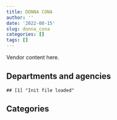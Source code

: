 ```yaml
---
title: DONNA CONA
author: ''
date: '2022-08-15'
slug: donna_cona
categories: []
tags: []
---
```


<script src="/rmarkdown-libs/htmlwidgets/htmlwidgets.js"></script>
<link href="/rmarkdown-libs/datatables-css/datatables-crosstalk.css" rel="stylesheet" />
<script src="/rmarkdown-libs/datatables-binding/datatables.js"></script>
<script src="/rmarkdown-libs/jquery/jquery-3.6.0.min.js"></script>
<link href="/rmarkdown-libs/dt-core-bootstrap/css/dataTables.bootstrap.min.css" rel="stylesheet" />
<link href="/rmarkdown-libs/dt-core-bootstrap/css/dataTables.bootstrap.extra.css" rel="stylesheet" />
<script src="/rmarkdown-libs/dt-core-bootstrap/js/jquery.dataTables.min.js"></script>
<script src="/rmarkdown-libs/dt-core-bootstrap/js/dataTables.bootstrap.min.js"></script>
<link href="/rmarkdown-libs/crosstalk/css/crosstalk.min.css" rel="stylesheet" />
<script src="/rmarkdown-libs/crosstalk/js/crosstalk.min.js"></script>
<script src="/rmarkdown-libs/htmlwidgets/htmlwidgets.js"></script>
<link href="/rmarkdown-libs/datatables-css/datatables-crosstalk.css" rel="stylesheet" />
<script src="/rmarkdown-libs/datatables-binding/datatables.js"></script>
<script src="/rmarkdown-libs/jquery/jquery-3.6.0.min.js"></script>
<link href="/rmarkdown-libs/dt-core-bootstrap/css/dataTables.bootstrap.min.css" rel="stylesheet" />
<link href="/rmarkdown-libs/dt-core-bootstrap/css/dataTables.bootstrap.extra.css" rel="stylesheet" />
<script src="/rmarkdown-libs/dt-core-bootstrap/js/jquery.dataTables.min.js"></script>
<script src="/rmarkdown-libs/dt-core-bootstrap/js/dataTables.bootstrap.min.js"></script>
<link href="/rmarkdown-libs/crosstalk/css/crosstalk.min.css" rel="stylesheet" />
<script src="/rmarkdown-libs/crosstalk/js/crosstalk.min.js"></script>

Vendor content here.

## Departments and agencies

    ## [1] "Init file loaded"

<div id="htmlwidget-1" style="width:100%;height:auto;" class="datatables html-widget"></div>
<script type="application/json" data-for="htmlwidget-1">{"x":{"style":"bootstrap","filter":"none","vertical":false,"data":[["<a href=\"/departments/aafc-aac/\">Agriculture and Agri-Food Canada | Agriculture et Agroalimentaire Canada<\/a>","<a href=\"/departments/aandc-aadnc/\">Crown-Indigenous Relations and Northern Affairs Canada | Relations Couronne-Autochtones et Affaires du Nord Canada<\/a>","<a href=\"/departments/acoa-apeca/\">Atlantic Canada Opportunities Agency | Agence de promotion économique du Canada atlantique<\/a>","<a href=\"/departments/cas-satj/\">Courts Administration Service | Service administratif des tribunaux judiciaires<\/a>","<a href=\"/departments/cbsa-asfc/\">Canada Border Services Agency | Agence des services frontaliers du Canada<\/a>","<a href=\"/departments/cer-rec/\">Canada Energy Regulator | La Régie de l’énergie du Canada<\/a>","<a href=\"/departments/cfia-acia/\">Canadian Food Inspection Agency | Agence canadienne d'inspection des aliments<\/a>","<a href=\"/departments/chrc-ccdp/\">Canadian Human Rights Commission | Commission canadienne des droits de la personne<\/a>","<a href=\"/departments/cic/\">Immigration, Refugees and Citizenship Canada | Immigration, Réfugiés et Citoyenneté Canada<\/a>","<a href=\"/departments/cihr-irsc/\">Canadian Institutes of Health Research | Instituts de recherche en santé du Canada<\/a>","<a href=\"/departments/cnsc-ccsn/\">Canadian Nuclear Safety Commission | Commission canadienne de sûreté nucléaire<\/a>","<a href=\"/departments/csc-scc/\">Correctional Service of Canada | Service correctionnel du Canada<\/a>","<a href=\"/departments/cta-otc/\">Canadian Transportation Agency | Office des transports du Canada<\/a>","<a href=\"/departments/dfatd-maecd/\">Global Affairs Canada | Affaires mondiales Canada<\/a>","<a href=\"/departments/dfo-mpo/\">Fisheries and Oceans Canada | Pêches et Océans Canada<\/a>","<a href=\"/departments/dnd-mdn/\">National Defence | Défense nationale<\/a>","<a href=\"/departments/ec/\">Environment and Climate Change Canada | Environnement et Changement climatique Canada<\/a>","<a href=\"/departments/elections/\">Elections Canada | Élections Canada<\/a>","<a href=\"/departments/esdc-edsc/\">Employment and Social Development Canada | Emploi et Développement social Canada<\/a>","<a href=\"/departments/fcac-acfc/\">Financial Consumer Agency of Canada | Agence de la consommation en matière financière du Canada<\/a>","<a href=\"/departments/fin/\">Department of Finance Canada | Ministère des Finances Canada<\/a>","<a href=\"/departments/hc-sc/\">Health Canada | Santé Canada<\/a>","<a href=\"/departments/ic/\">Innovation, Science and Economic Development Canada | Innovation, Sciences et Développement économique Canada<\/a>","<a href=\"/departments/infc/\">Infrastructure Canada | Infrastructure Canada<\/a>","<a href=\"/departments/isc-sac/\">Indigenous Services Canada | Services aux Autochtones Canada<\/a>","<a href=\"/departments/jus/\">Department of Justice Canada | Ministère de la Justice Canada<\/a>","<a href=\"/departments/nrcan-rncan/\">Natural Resources Canada | Ressources naturelles Canada<\/a>","<a href=\"/departments/oag-bvg/\">Office of the Auditor General of Canada | Bureau du vérificateur général du Canada<\/a>","<a href=\"/departments/oic-ci/\">Office of the Information Commissioner of Canada | Commissariat à l'information du Canada<\/a>","<a href=\"/departments/pc/\">Parks Canada | Parcs Canada<\/a>","<a href=\"/departments/phac-aspc/\">Public Health Agency of Canada | Agence de la santé publique du Canada<\/a>","<a href=\"/departments/ps-sp/\">Public Safety Canada | Sécurité publique Canada<\/a>","<a href=\"/departments/psc-cfp/\">Public Service Commission of Canada | Commission de la fonction publique du Canada<\/a>","<a href=\"/departments/pwgsc-tpsgc/\">Public Services and Procurement Canada | Services publics et Approvisionnement Canada<\/a>","<a href=\"/departments/rcmp-grc/\">Royal Canadian Mounted Police | Gendarmerie royale du Canada<\/a>","<a href=\"/departments/ssc-spc/\">Shared Services Canada | Services partagés Canada<\/a>","<a href=\"/departments/statcan/\">Statistics Canada | Statistique Canada<\/a>","<a href=\"/departments/tbs-sct/\">Treasury Board of Canada Secretariat | Secrétariat du Conseil du Trésor du Canada<\/a>","<a href=\"/departments/tc/\">Transport Canada | Transports Canada<\/a>","<a href=\"/departments/tsb-bst/\">Transportation Safety Board of Canada | Bureau de la sécurité des transports du Canada<\/a>","<a href=\"/departments/vac-acc/\">Veterans Affairs Canada | Anciens Combattants Canada<\/a>","<a href=\"/departments/wage/\">Department for Women and Gender Equality | Ministère des Femmes et de l’Égalité des genres<\/a>"],["$2,634,095.13","$7,388,269.90",null,"$  374,195.20","$6,382,661.15","$   59,616.67","$  759,298.72","$  370,079.98",null,"$  101,574.00",null,"$3,952,229.14","$  132,080.43",null,"$2,081,482.02","$  286,817.27",null,"$  327,279.85","$3,121,809.30",null,null,"$   74,836.10","$  685,881.74",null,"$5,000,000.00","$   24,998.99",null,null,"$   38,988.31","$  216,019.03","$  103,533.21","$   95,598.54","$   90,276.33",null,"$   11,799.67","$1,576,696.48",null,"$  380,002.78","$   29,119.26",null,null,null],["$2,527,251.54","$6,666,293.94",null,"$  162,118.39","$6,408,142.11","$   49,980.00","$  808,512.14","$   30,413.52",null,null,"$   24,997.86","$3,952,229.14",null,"$  117,259.51","$2,997,802.91","$  324,806.40",null,"$  457,579.74","$6,603,828.75",null,"$   24,690.50","$  228,486.90","$  501,973.08",null,"$5,126,664.27",null,"$  134,236.44",null,null,"$  170,814.76","$   12,566.59",null,"$   12,119.29","$2,098,420.67",null,"$3,612,803.27","$   24,012.50",null,null,"$   43,209.95",null,null],["$1,819,351.42","$6,017,174.80",null,"$  430,494.94","$7,894,710.35",null,"$  757,404.88",null,"$  298,728.10",null,null,"$3,963,057.17",null,"$1,491,953.30","$1,301,186.38","$  286,146.48",null,"$  417,217.53","$3,554,139.26","$   14,125.00",null,"$  419,363.08",null,"$   58,911.59","$4,455,679.81","$   56,956.07","$  362,159.08",null,null,"$  206,795.24",null,"$  217,188.22",null,"$3,097,805.51",null,"$3,271,508.38","$   24,860.00",null,null,"$   56,680.33",null,"$   52,313.63"],["$  339,997.28","$5,332,582.61","$  108,079.88","$   32,037.72","$4,858,388.74",null,"$   88,130.88",null,"$  297,911.90",null,"$        0.00","$3,952,229.14",null,"$3,066,234.94","$  696,121.46","$1,044,240.27","$   65,719.71","$   24,834.60","$   40,458.74",null,null,"$   10,773.42",null,"$   47,025.91","$  666,859.41",null,"$  262,266.06","$  331,948.80",null,"$  257,229.64","$    6,969.04","$   85,820.36","$  151,818.98","$1,691,791.47","$   65,243.94","$1,926,323.55","$  124,300.00",null,"$   40,000.00","$  182,358.42","$   41,441.40",null]],"container":"<table class=\"table table-striped table-hover row-border order-column display\">\n  <thead>\n    <tr>\n      <th>Department<\/th>\n      <th>2017-2018<\/th>\n      <th>2018-2019<\/th>\n      <th>2019-2020<\/th>\n      <th>2020-2021<\/th>\n    <\/tr>\n  <\/thead>\n<\/table>","options":{"order":[[4,"desc"]],"pageLength":10,"autoWidth":true,"columnDefs":[],"orderClasses":false}},"evals":[],"jsHooks":[]}</script>

## Categories

<div id="htmlwidget-2" style="width:100%;height:auto;" class="datatables html-widget"></div>
<script type="application/json" data-for="htmlwidget-2">{"x":{"style":"bootstrap","filter":"none","vertical":false,"data":[["<a href=\"/categories/11_defence/\">11_defence<\/a>","<a href=\"/categories/2_professional_services/\">2_professional_services<\/a>","<a href=\"/categories/3_information_technology/\">3_information_technology<\/a>","<a href=\"/categories/7_travel/\">7_travel<\/a>","<a href=\"/categories/9_human_capital/\">9_human_capital<\/a>"],["$   150,044.10","$14,233,842.67","$21,915,352.46",null,null],["$   249,178.08","$16,664,161.92","$26,107,549.33","$    76,312.32","$    24,012.50"],["$    12,087.44","$15,905,261.94","$24,478,934.74","$   129,626.40",null],["$   751,054.37","$ 8,065,383.65","$17,003,247.25",null,"$    19,453.02"]],"container":"<table class=\"table table-striped table-hover row-border order-column display\">\n  <thead>\n    <tr>\n      <th>Category<\/th>\n      <th>2017-2018<\/th>\n      <th>2018-2019<\/th>\n      <th>2019-2020<\/th>\n      <th>2020-2021<\/th>\n    <\/tr>\n  <\/thead>\n<\/table>","options":{"order":[[4,"desc"]],"pageLength":20,"autoWidth":true,"columnDefs":[],"orderClasses":false,"lengthMenu":[10,20,25,50,100]}},"evals":[],"jsHooks":[]}</script>
